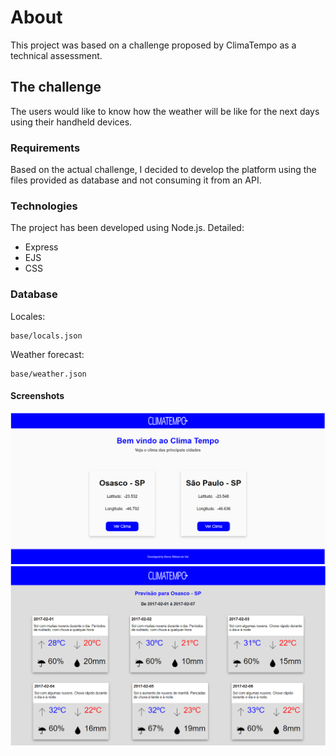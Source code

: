 # About
This project was based on a challenge proposed by ClimaTempo as a technical assessment.

## The challenge
The users would like to know how the weather will be like for the next days using their handheld devices.

### Requirements
Based on the actual challenge, I decided to develop the platform using the files provided as database and not consuming it from an API.

### Technologies
The project has been developed using Node.js.
Detailed:
- Express
- EJS
- CSS 

### Database
Locales:
````
base/locals.json
````

Weather forecast:
````
base/weather.json
````

#### Screenshots

![](src/public/screenshots/main.png)
![](src/public/screenshots/forecast.png)
